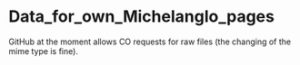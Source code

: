 # Data_for_own_Michelanglo_pages
GitHub at the moment allows CO requests for raw files (the changing of the mime type is fine).
